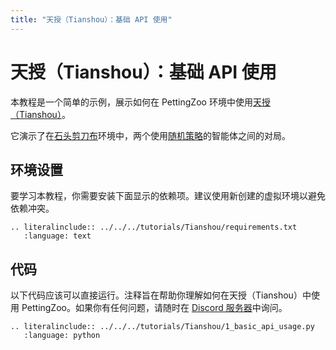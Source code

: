 ```yaml
---
title: "天授（Tianshou）：基础 API 使用"
---
```


# 天授（Tianshou）：基础 API 使用

本教程是一个简单的示例，展示如何在 PettingZoo 环境中使用[天授（Tianshou）](https://github.com/thu-ml/tianshou)。

它演示了在[石头剪刀布](/environments/classic/rps/)环境中，两个使用[随机策略](https://tianshou.readthedocs.io/en/master/_modules/tianshou/policy/random.html)的智能体之间的对局。

## 环境设置
要学习本教程，你需要安装下面显示的依赖项。建议使用新创建的虚拟环境以避免依赖冲突。
```{eval-rst}
.. literalinclude:: ../../../tutorials/Tianshou/requirements.txt
   :language: text
```

## 代码
以下代码应该可以直接运行。注释旨在帮助你理解如何在天授（Tianshou）中使用 PettingZoo。如果你有任何问题，请随时在 [Discord 服务器](https://discord.gg/nhvKkYa6qX)中询问。
```{eval-rst}
.. literalinclude:: ../../../tutorials/Tianshou/1_basic_api_usage.py
   :language: python
```
